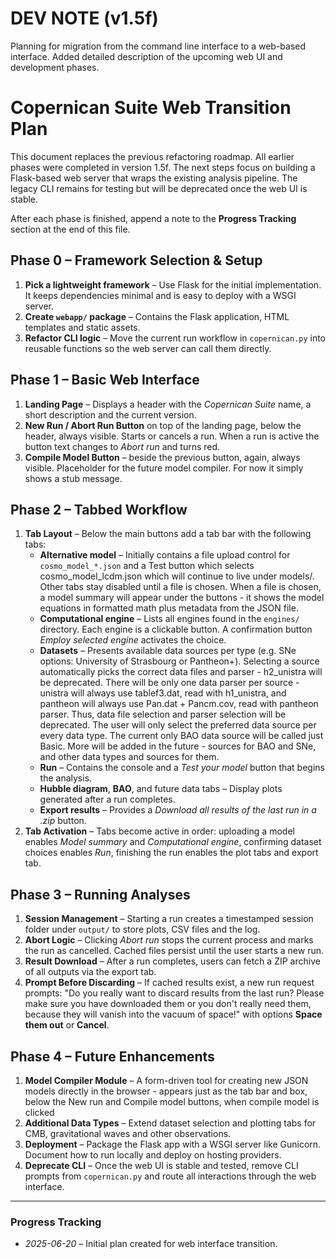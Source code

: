 # DEV NOTE (v1.5f)
Planning for migration from the command line interface to a web-based interface. Added detailed description of the upcoming web UI and development phases.

# Copernican Suite Web Transition Plan
This document replaces the previous refactoring roadmap. All earlier phases were completed in version 1.5f. The next steps focus on building a Flask-based web server that wraps the existing analysis pipeline. The legacy CLI remains for testing but will be deprecated once the web UI is stable.

After each phase is finished, append a note to the **Progress Tracking** section at the end of this file.

## Phase 0 – Framework Selection & Setup
1. **Pick a lightweight framework** – Use Flask for the initial implementation. It keeps dependencies minimal and is easy to deploy with a WSGI server.
2. **Create `webapp/` package** – Contains the Flask application, HTML templates and static assets.
3. **Refactor CLI logic** – Move the current run workflow in `copernican.py` into reusable functions so the web server can call them directly.

## Phase 1 – Basic Web Interface
1. **Landing Page** – Displays a header with the *Copernican Suite* name, a short description and the current version.
2. **New Run / Abort Run Button** on top of the landing page, below the header, always visible. Starts or cancels a run. When a run is active the button text changes to *Abort run* and turns red.
3. **Compile Model Button** – beside the previous button, again, always visible. Placeholder for the future model compiler. For now it simply shows a stub message.

## Phase 2 – Tabbed Workflow
1. **Tab Layout** – Below the main buttons add a tab bar with the following tabs:
   - **Alternative model** – Initially contains a file upload control for `cosmo_model_*.json` and a Test button which selects cosmo_model_lcdm.json which will continue to live under models/. Other tabs stay disabled until a file is chosen. When a file is chosen, a model summary will appear under the buttons - it shows the model equations in formatted math plus metadata from the JSON file.
   - **Computational engine** – Lists all engines found in the `engines/` directory. Each engine is a clickable button. A confirmation button *Employ selected engine* activates the choice.
   - **Datasets** – Presents available data sources per type (e.g. SNe options: University of Strasbourg or Pantheon+). Selecting a source automatically picks the correct data files and parser - h2_unistra will be deprecated. There will be only one data parser per source - unistra will always use tablef3.dat, read with h1_unistra, and pantheon will always use Pan.dat + Pancm.cov, read with pantheon parser. Thus, data file selection and parser selection will be deprecated. The user will only select the preferred data source per every data type. The current only BAO data source will be called just Basic. More will be added in the future - sources for BAO and SNe, and other data types and sources for them.
   - **Run** – Contains the console and a *Test your model* button that begins the analysis.
   - **Hubble diagram**, **BAO**, and future data tabs – Display plots generated after a run completes.
   - **Export results** – Provides a *Download all results of the last run in a .zip* button.
2. **Tab Activation** – Tabs become active in order: uploading a model enables *Model summary* and *Computational engine*, confirming dataset choices enables *Run*, finishing the run enables the plot tabs and export tab.

## Phase 3 – Running Analyses
1. **Session Management** – Starting a run creates a timestamped session folder under `output/` to store plots, CSV files and the log.
2. **Abort Logic** – Clicking *Abort run* stops the current process and marks the run as cancelled. Cached files persist until the user starts a new run.
3. **Result Download** – After a run completes, users can fetch a ZIP archive of all outputs via the export tab.
4. **Prompt Before Discarding** – If cached results exist, a new run request prompts: "Do you really want to discard results from the last run? Please make sure you have downloaded them or you don't really need them, because they will vanish into the vacuum of space!" with options **Space them out** or **Cancel**.

## Phase 4 – Future Enhancements
1. **Model Compiler Module** – A form-driven tool for creating new JSON models directly in the browser - appears just as the tab bar and box, below the New run and Compile model buttons, when compile model is clicked
2. **Additional Data Types** – Extend dataset selection and plotting tabs for CMB, gravitational waves and other observations.
3. **Deployment** – Package the Flask app with a WSGI server like Gunicorn. Document how to run locally and deploy on hosting providers.
4. **Deprecate CLI** – Once the web UI is stable and tested, remove CLI prompts from `copernican.py` and route all interactions through the web interface.

---
### Progress Tracking
- *2025-06-20* – Initial plan created for web interface transition.
